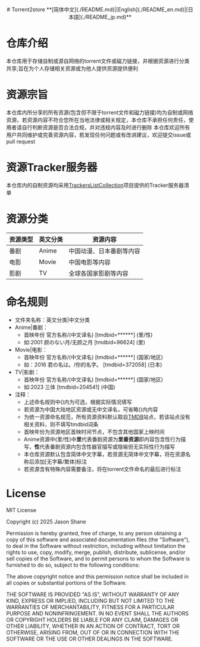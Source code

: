 <div align="center">
# Torrent2store
**[简体中文](./README.md)|[English](./README_en.md)|[日本語](./README_jp.md)**
</div>

# 仓库介绍
本仓库用于存储自制或源自网络的torrent文件或磁力链接，并根据资源进行分类共享;旨在为个人存储相关资源或为他人提供资源提供便利

# 资源宗旨
本仓库内所分享的所有资源(包含但不限于torrent文件和磁力链接)均为自制或网络资源，若资源内容不符合您所在当地法律或相关规定，本仓库不承担任何责任，使用者请自行判断资源是否合法合规，并对违规内容及时进行删除
本仓库欢迎所有用户共同维护或完善资源内容，若发现任何问题或有改进建议，欢迎提交issue或pull request

# 资源Tracker服务器
本仓库内的自制资源均采用[TrackersListCollection](https://github.com/XIU2/TrackersListCollection)项目提供的Tracker服务器清单

# 资源分类
资源类型|英文分类|资源内容
---|---|---
番剧|Anime|中国动漫、日本番剧等内容
电影|Movie|中国电影等内容
影剧|TV|全球各国家影剧等内容

# 命名规则
- 文件夹名称：英文分类|中文分类
- Anime|番剧：
  - 首映年份 官方名称/(中文译名) [tmdbid=******] (里/性)
  - 如:2001 颜のない月/无颜之月 [tmdbid=96624] (里)
- Movie|电影：
  - 首映年份 官方名称/(中文译名) [tmdbid=******] (国家/地区)
  - 如：2016 君の名は。/你的名字。 [tmdbid=372058] (日本)
- TV|影剧：
  - 首映年份 官方名称/(中文译名) [tmdbid=******] (国家/地区)
  - 如:2023 三体 [tmdbid=204541] (中国)
- 注释：
  - 上述命名规则中()内为可选，根据实际情况填写
  - 若资源为中国大陆地区资源或无中文译名，可省略()内内容
  - 为统一资源命名规范，所有资源资料默认取自[TMDB](https://www.themoviedb.org/)站点，若该站点没有相关资料，则不填写tmdbid词条
  - 首映年份为资源地区首映时间节点，不包含其他国家上映时间
  - Anime资源中(里/性)中**里**代表番剧资源为**里番资源**即内容包含性行为描写，**性**代表番剧资源内包含性器官描写或隐喻但无实际性行为描写
  - 本仓库资源默认包含简体中文字幕，若资源无简体中文字幕，将在资源名称后添加[无字幕/繁体]标注
  - 若资源含有特殊内容需要备注，将在torrent文件命名的最后进行标注

# License
MIT License

Copyright (c) 2025 Jason Shane

Permission is hereby granted, free of charge, to any person obtaining a copy
of this software and associated documentation files (the "Software"), to deal
in the Software without restriction, including without limitation the rights
to use, copy, modify, merge, publish, distribute, sublicense, and/or sell
copies of the Software, and to permit persons to whom the Software is
furnished to do so, subject to the following conditions:

The above copyright notice and this permission notice shall be included in all
copies or substantial portions of the Software.

THE SOFTWARE IS PROVIDED "AS IS", WITHOUT WARRANTY OF ANY KIND, EXPRESS OR
IMPLIED, INCLUDING BUT NOT LIMITED TO THE WARRANTIES OF MERCHANTABILITY,
FITNESS FOR A PARTICULAR PURPOSE AND NONINFRINGEMENT. IN NO EVENT SHALL THE
AUTHORS OR COPYRIGHT HOLDERS BE LIABLE FOR ANY CLAIM, DAMAGES OR OTHER
LIABILITY, WHETHER IN AN ACTION OF CONTRACT, TORT OR OTHERWISE, ARISING FROM,
OUT OF OR IN CONNECTION WITH THE SOFTWARE OR THE USE OR OTHER DEALINGS IN THE
SOFTWARE.
